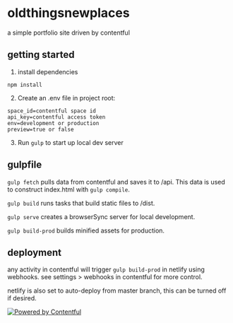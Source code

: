 # oldthingsnewplaces
a simple portfolio site driven by contentful

## getting started
1. install dependencies
 ````
 npm install
 ````

2. Create an .env file in project root:
````
space_id=contentful space id
api_key=contentful access token
env=development or production
preview=true or false
````
3. Run `gulp` to start up local dev server

## gulpfile
 `gulp fetch` pulls data from contentful and saves it to /api. This data is used to construct index.html with `gulp compile`.

 `gulp build` runs tasks that build static files to /dist. 
 
 `gulp serve` creates a browserSync server for local development.

 `gulp build-prod` builds minified assets for production.

## deployment
any activity in contentful will trigger `gulp build-prod` in netlify using webhooks. see settings > webhooks in contentful for more control.

netlify is also set to auto-deploy from master branch, this can be turned off if desired.


<a href="https://www.contentful.com/" rel="nofollow" target=“_blank”><img src="https://images.contentful.com/fo9twyrwpveg/44baP9Gtm8qE2Umm8CQwQk/c43325463d1cb5db2ef97fca0788ea55/PoweredByContentful_LightBackground.svg" alt="Powered by Contentful" /></a>






